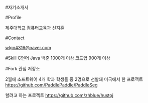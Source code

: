#자기소개서


#Profile

제주대학교 컴퓨터교육과 신지훈

#Contact

wlgn4316@naver.com

#Skill
C언어
Java
백준 1000개 이상
코드업 900개 이상


#Fork 관심 저장소

2월에 소프트웨어 4개 학과 학생들 중 2명으로 선발돼 미국에서 한 프로젝트
https://github.com/PaddlePaddle/PaddleSeg

할려고 하는 프로젝트
https://github.com/zhblue/hustoj
